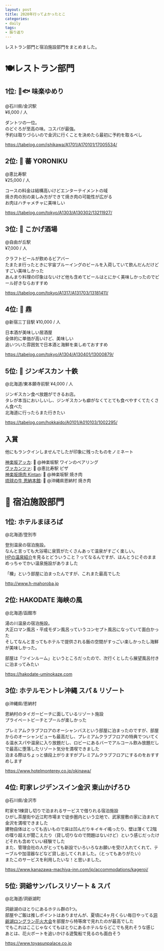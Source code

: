 ```yaml
---
layout: post
title: 2020年行ってよかったとこ
categories:
- daily
tags:
- 振り返り
---
```


レストラン部門と宿泊施設部門をまとめました。

# 🍽レストラン部門
## 1位: 🍶🐟 味楽ゆめり
@石川県/金沢駅  
¥6,000 / 人

ダントツの一位。  
のどぐろが至高の味。コスパが最強。  
予約は取りづらいので金沢に行くことを決めたら最初に予約を取るべし

https://tabelog.com/ishikawa/A1701/A170101/17005534/

## 2位: 🥩 蕃 YORONIKU
@恵比寿駅  
¥25,000 / 人

コースの料金は結構高いけどエンターテイメントの域  
焼き肉の別の楽しみ方ができて焼き肉の可能性が広がる  
お肉はハチャメチャに美味しい

https://tabelog.com/tokyo/A1303/A130302/13211927/

## 3位: 🍻 こかげ酒場
@自由が丘駅  
¥7,000 / 人

クラフトビールが飲めるビアバー  
たまたま行ったときに宇宙ブルーイングのビールを入荷していて飲んだんだけどすごい美味しかった  
あんまり料理の印象はないけど他も含めてビールはとにかく美味しかったのでビール好きならおすすめ

https://tabelog.com/tokyo/A1317/A131703/13181411/

## 4位: 🍶 鼎
@新宿三丁目駅
¥10,000 / 人

日本酒が美味しい居酒屋  
全体的に単価が高いけど、美味しい  
追いついた雰囲気で日本酒と海鮮を楽しめておすすめ

https://tabelog.com/tokyo/A1304/A130401/13000879/

## 5位: 🐑 ジンギスカン 十鉄
@北海道/東本願寺前駅
¥4,000 / 人

ジンギスカン食べ放題ができるお店。  
タレが本当においしいし、ジンギスカンも癖がなくてとても食べやすくてたくさん食べた  
北海道に行ったらまた行きたい

https://tabelog.com/hokkaido/A0101/A010103/1002295/

## 入賞
他にもランクインしませんでしたが印象に残ったものをノミネート

[神楽坂アッカ](https://tabelog.com/tokyo/A1309/A130905/13216288/): 🍷 @神楽坂駅 ワインのペアリング   
[ヴァカンツァ](https://tabelog.com/tokyo/A1303/A130302/13007135/): 🍕 @恵比寿駅 ピザ  
[神楽坂焼肉 Kintan](https://tabelog.com/tokyo/A1309/A130905/13205332/): 🥩 @神楽坂駅 焼き肉  
[琉球の牛 恩納本館](https://tabelog.com/okinawa/A4703/A470303/47000637/): 🥩 @沖縄県恩納村 焼き肉

# 🏨 宿泊施設部門

## 1位: ホテルまほろば
@北海道/登別市

登別温泉の宿泊施設。  
なんと言っても大浴場に泉質がたくさんあって温泉がすごく楽しい。  
[HPの温泉紹介](http://www.h-mahoroba.jp/spa/)を見るとどういうこと？ってなるんですが、ほんとうにそのままめっちゃでかい温泉施設がありました  

「櫟」という部屋に泊まったんですが、これまた最高でした

http://www.h-mahoroba.jp

## 2位: HAKODATE 海峡の風
@北海道/函館市

湯の川温泉の宿泊施設。  
大正ロマン風呂・平成モダン風呂っていうコンセプト風呂になっていて面白かった  
そしてなんと言ってもホテルで提供される飯の空間がすっごい楽しかったし海鮮が美味しかった。  

部屋は「ツインルーム」というところだったので、次行くとしたら展望風呂付きに泊まってみたい

https://hakodate-uminokaze.com

## 3位: ホテルモントレ沖縄 スパ & リゾート
@沖縄県/恩納村

恩納村のタイガービーチに面しているリゾート施設  
プライベートビーチとプールが楽しかった  

プレミアムクラブフロアのオーシャンバスという部屋に泊まったのですが、部屋からのオーシャンビューも最高だし、プレミアムクラブフロアの特典でついてくる温水スパや温泉に入り放題だし、ロビーにあるバーでアルコール飲み放題だしで最高に堕落したリゾート気分を満喫できました  
泊まる際はちょっと値段上がりますがプレミアムクラブフロアにするのをおすすめします

https://www.hotelmonterey.co.jp/okinawa/

## 4位: 町家レジデンスイン金沢 東山かげろひ
@石川県/金沢市

町家を1棟貸し切りで泊まれるサービスで借りれる宿泊施設  
ひがし茶屋街や近江町市場まで徒歩圏内という立地で、武家屋敷の家に泊まれて金沢を満喫できました  
建物自体はとっても古いもので床は凹んだりキイキイ鳴ったり、壁は薄くて2階の喋り超えが聞こえたり（貸し切りなので問題はないけど）という感じだったけどそれも含めていい経験でした  
また、管理会社の人がとっても新設でいろいろなお願いを受け入れてくれて、テーブルや加湿器などなど貸し出してくれました。（とってもありがたい）  
またこのサービスを利用したいな！と思いました。

https://www.kanazawa-machiya-inn.com/jp/accommodations/kageroi/

## 5位: 洞爺サンパレスリゾート & スパ
@北海道/洞爺湖町

洞爺湖のほとりにあるホテル群の1つ。  
部屋やご飯は推しポイントはありませんが、夏頃に4ヶ月くらい毎日やってる[洞爺湖ロングラン花火大会](https://www.laketoya.com/event/fireworks/)を部屋から特等席で見れたのが最高でした  
でもこれはここじゃなくてもほとりにあるホテルならどこでも見れそうな感じ  
あとは、花火ボートを追いかける遊覧船で見るのも面白そう

https://www.toyasunpalace.co.jp
